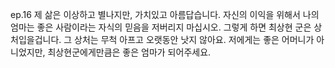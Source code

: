 ep.16
제 삶은 이상하고 별나지만, 가치있고 아름답습니다. 
자신의 이익을 위해서 나의 엄마는 좋은 사람이라는 자식의 믿음을 저버리지 마십시오. 그렇게 하면 최상현 군은 상처입을겁니다. 그 상처는 무척 아프고 오랫동안 낫지 않아요. 저에게는 좋은 어머니가 아니었지만, 최상현군에게만큼은 좋은 엄마가 되어주세요.
